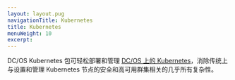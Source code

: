 ```yaml
---
layout: layout.pug
navigationTitle: Kubernetes 
title: Kubernetes 
menuWeight: 10
excerpt:
---
```




DC/OS Kubernetes 包可轻松部署和管理 [DC/OS 上的 Kubernetes](https://mesosphere.com/product/)，消除传统上与设置和管理 Kubernetes 节点的安全和高可用群集相关的几乎所有复杂性。
